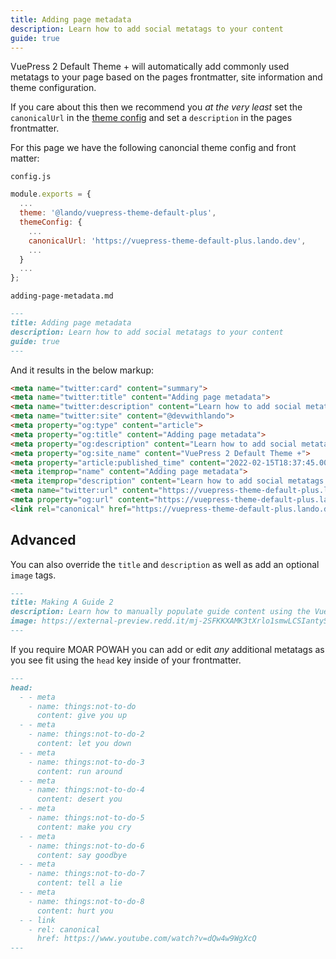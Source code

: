 ```yaml
---
title: Adding page metadata
description: Learn how to add social metatags to your content
guide: true
---
```


VuePress 2 Default Theme + will automatically add commonly used metatags to your page based on the pages frontmatter, site information and theme configuration.

If you care about this then we recommend  you _at the very least_ set the `canonicalUrl` in the [theme config](./config.md) and set a `description` in the pages frontmatter.

For this page we have the following canoncial theme config and front matter:

`config.js`
```js
module.exports = {
  ...
  theme: '@lando/vuepress-theme-default-plus',
  themeConfig: {
    ...
    canonicalUrl: 'https://vuepress-theme-default-plus.lando.dev',
    ...
  }
  ...
};
```

`adding-page-metadata.md`
```md
---
title: Adding page metadata
description: Learn how to add social metatags to your content
guide: true
---
```

And it results in the below markup:

```html
<meta name="twitter:card" content="summary">
<meta name="twitter:title" content="Adding page metadata">
<meta name="twitter:description" content="Learn how to add social metatags to your content">
<meta name="twitter:site" content="@devwithlando">
<meta property="og:type" content="article">
<meta property="og:title" content="Adding page metadata">
<meta property="og:description" content="Learn how to add social metatags to your content">
<meta property="og:site_name" content="VuePress 2 Default Theme +">
<meta property="article:published_time" content="2022-02-15T18:37:45.000Z">
<meta itemprop="name" content="Adding page metadata">
<meta itemprop="description" content="Learn how to add social metatags to your content">
<meta name="twitter:url" content="https://vuepress-theme-default-plus.lando.dev/adding-page-metadata.html">
<meta property="og:url" content="https://vuepress-theme-default-plus.lando.dev/adding-page-metadata.html">
<link rel="canonical" href="https://vuepress-theme-default-plus.lando.dev/adding-page-metadata.html">
```

## Advanced

You can also override the `title` and `description` as well as add an optional `image` tags.

```md
---
title: Making A Guide 2
description: Learn how to manually populate guide content using the VuePress 2 Default Theme Plus.
image: https://external-preview.redd.it/mj-2SFKKXAMK3tXrlo1smwLCSIantySqxSgfgMoJH2U.jpg?width=640&crop=smart&auto=webp&s=4f983b744fba16877e80218131a917b92904af26
---
```

If you require MOAR POWAH you can add or edit _any_ additional metatags as you see fit using the `head` key inside of your frontmatter.

```md
---
head:
  - - meta
    - name: things:not-to-do
      content: give you up
  - - meta
    - name: things:not-to-do-2
      content: let you down
  - - meta
    - name: things:not-to-do-3
      content: run around
  - - meta
    - name: things:not-to-do-4
      content: desert you
  - - meta
    - name: things:not-to-do-5
      content: make you cry
  - - meta
    - name: things:not-to-do-6
      content: say goodbye
  - - meta
    - name: things:not-to-do-7
      content: tell a lie
  - - meta
    - name: things:not-to-do-8
      content: hurt you
  - - link
    - rel: canonical
      href: https://www.youtube.com/watch?v=dQw4w9WgXcQ
---
```
